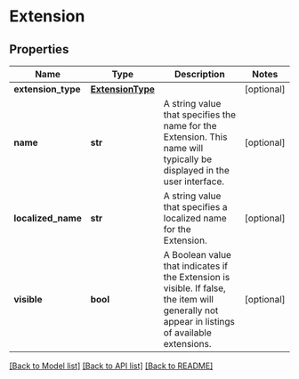 # Extension

## Properties
Name | Type | Description | Notes
------------ | ------------- | ------------- | -------------
**extension_type** | [**ExtensionType**](ExtensionType.md) |  | [optional] 
**name** | **str** | A string value that specifies the name for the Extension. This name will typically be displayed in the user interface. | [optional] 
**localized_name** | **str** | A string value that specifies a localized name for the Extension. | [optional] 
**visible** | **bool** | A Boolean value that indicates if the Extension is visible. If false, the item will generally not appear in listings of available extensions. | [optional] 

[[Back to Model list]](../README.md#documentation-for-models) [[Back to API list]](../README.md#documentation-for-api-endpoints) [[Back to README]](../README.md)


